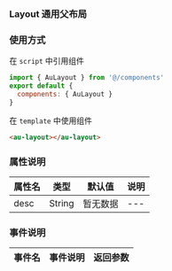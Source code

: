 ### Layout 通用父布局

### 使用方式

在 `script` 中引用组件

```javascript
import { AuLayout } from '@/components'
export default {
  components: { AuLayout }
}
```

在 `template` 中使用组件

```html
<au-layout></au-layout>
```

### 属性说明

| 属性名 | 类型   | 默认值   | 说明 |
| ------ | ------ | -------- | ---- |
| desc   | String | 暂无数据 | ---  |

### 事件说明

| 事件名 | 事件说明 | 返回参数 |
| ------ | -------- | -------- |
